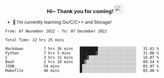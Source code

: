 <h3 align="center">
    Hi~ Thank you for coming!
    <img src="https://media.giphy.com/media/hvRJCLFzcasrR4ia7z/giphy.gif" width="25px">
</h3>

<!--
**pineapple-man/pineapple-man** is a ✨ _special_ ✨ repository because its `README.md` (this file) appears on your GitHub profile.

Here are some ideas to get you started:
- 🔭 I’m currently working on ...
- 🤔 I’m looking for help with ...
- 💬 Ask me about ...
- 📫 How to reach me: ...
- 😄 Pronouns: ...
- ⚡ Fun fact: 
- 👯 I’m looking to collaborate on kubernetes
-->
- 🌱 I’m currently learning Go/C/C++ and Storage!

<!--START_SECTION:waka-->

```text
From: 07 November 2022 - To: 07 December 2022

Total Time: 22 hrs 25 mins

Markdown         7 hrs 26 mins   ████████░░░░░░░░░░░░░░░░░   32.63 %
Python           7 hrs 5 mins    ███████▓░░░░░░░░░░░░░░░░░   31.06 %
C                3 hrs 12 mins   ███▓░░░░░░░░░░░░░░░░░░░░░   14.07 %
Bash             2 hrs 10 mins   ██▒░░░░░░░░░░░░░░░░░░░░░░   09.54 %
JSON             54 mins         █░░░░░░░░░░░░░░░░░░░░░░░░   03.97 %
Makefile         46 mins         █░░░░░░░░░░░░░░░░░░░░░░░░   03.40 %
```

<!--END_SECTION:waka-->
